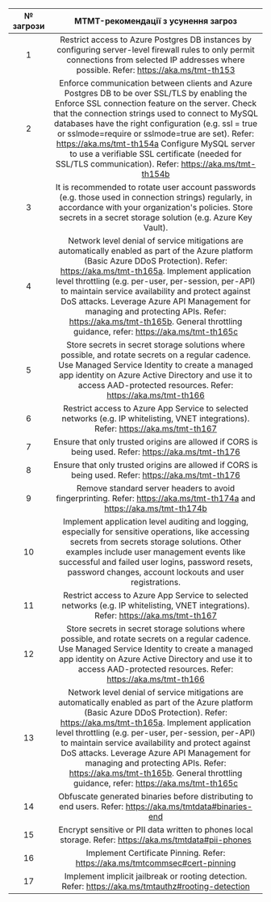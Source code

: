 |№ загрози|MTMT-рекомендації з усунення загроз|
|:-------:|:---------------------------------:|
| 1 | Restrict access to Azure Postgres DB instances by configuring server-level firewall rules to only permit connections from selected IP addresses where possible. Refer: <a href="https://aka.ms/tmt-th153">https://aka.ms/tmt-th153</a> |
| 2 | Enforce communication between clients and Azure Postgres DB to be over SSL/TLS by enabling the Enforce SSL connection feature on the server. Check that the connection strings used to connect to MySQL databases have the right configuration (e.g. ssl = true or sslmode=require or sslmode=true are set). Refer: <a href="https://aka.ms/tmt-th154a">https://aka.ms/tmt-th154a</a> Configure MySQL server to use a verifiable SSL certificate (needed for SSL/TLS communication). Refer: <a href="https://aka.ms/tmt-th154b">https://aka.ms/tmt-th154b</a> |
| 3 | It is recommended to rotate user account passwords (e.g. those used in connection strings) regularly, in accordance with your organization's policies. Store secrets in a secret storage solution (e.g. Azure Key Vault). |
| 4 | Network level denial of service mitigations are automatically enabled as part of the Azure platform (Basic Azure DDoS Protection). Refer: <a href="https://aka.ms/tmt-th165a">https://aka.ms/tmt-th165a</a>. Implement application level throttling (e.g. per-user, per-session, per-API) to maintain service availability and protect against DoS attacks. Leverage Azure API Management for managing and protecting APIs. Refer: <a href="https://aka.ms/tmt-th165b">https://aka.ms/tmt-th165b</a>. General throttling guidance, refer: <a href="https://aka.ms/tmt-th165c">https://aka.ms/tmt-th165c</a> |
| 5 | Store secrets in secret storage solutions where possible, and rotate secrets on a regular cadence. Use Managed Service Identity to create a managed app identity on Azure Active Directory and use it to access AAD-protected resources. Refer: <a href="https://aka.ms/tmt-th166">https://aka.ms/tmt-th166</a> |
| 6 | Restrict access to Azure App Service to selected networks (e.g. IP whitelisting, VNET integrations). Refer: <a href="https://aka.ms/tmt-th167">https://aka.ms/tmt-th167</a> |
| 7 | Ensure that only trusted origins are allowed if CORS is being used. Refer: <a href="https://aka.ms/tmt-th176">https://aka.ms/tmt-th176</a> |
| 8 | Ensure that only trusted origins are allowed if CORS is being used. Refer: <a href="https://aka.ms/tmt-th176">https://aka.ms/tmt-th176</a> |
| 9 | Remove standard server headers to avoid fingerprinting. Refer: <a href="https://aka.ms/tmt-th174a">https://aka.ms/tmt-th174a</a> and <a href="https://aka.ms/tmt-th174b">https://aka.ms/tmt-th174b</a> |
| 10 | Implement application level auditing and logging, especially for sensitive operations, like accessing secrets from secrets storage solutions. Other examples include user management events like successful and failed user logins, password resets, password changes, account lockouts and user registrations. |
| 11 | Restrict access to Azure App Service to selected networks (e.g. IP whitelisting, VNET integrations). Refer: <a href="https://aka.ms/tmt-th167">https://aka.ms/tmt-th167</a> |
| 12 | Store secrets in secret storage solutions where possible, and rotate secrets on a regular cadence. Use Managed Service Identity to create a managed app identity on Azure Active Directory and use it to access AAD-protected resources. Refer: <a href="https://aka.ms/tmt-th166">https://aka.ms/tmt-th166</a> |
| 13 | Network level denial of service mitigations are automatically enabled as part of the Azure platform (Basic Azure DDoS Protection). Refer: <a href="https://aka.ms/tmt-th165a">https://aka.ms/tmt-th165a</a>. Implement application level throttling (e.g. per-user, per-session, per-API) to maintain service availability and protect against DoS attacks. Leverage Azure API Management for managing and protecting APIs. Refer: <a href="https://aka.ms/tmt-th165b">https://aka.ms/tmt-th165b</a>. General throttling guidance, refer: <a href="https://aka.ms/tmt-th165c">https://aka.ms/tmt-th165c</a> |
| 14 | Obfuscate generated binaries before distributing to end users. Refer: <a href="https://aka.ms/tmtdata#binaries-end">https://aka.ms/tmtdata#binaries-end</a> |
| 15 | Encrypt sensitive or PII data written to phones local storage. Refer: <a href="https://aka.ms/tmtdata#pii-phones">https://aka.ms/tmtdata#pii-phones</a> |
| 16 | Implement Certificate Pinning. Refer: <a href="https://aka.ms/tmtcommsec#cert-pinning">https://aka.ms/tmtcommsec#cert-pinning</a> |
| 17 | Implement implicit jailbreak or rooting detection. Refer: <a href="https://aka.ms/tmtauthz#rooting-detection">https://aka.ms/tmtauthz#rooting-detection</a> |
